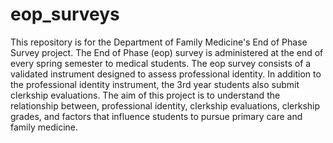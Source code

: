 # eop_surveys

This repository is for the Department of Family Medicine's End of Phase Survey project. The End of Phase (eop) survey is administered at the end of every spring semester to medical students. 
The eop survey consists of a validated instrument designed to assess professional identity. In addition to the professional identity instrument, the 3rd year students also submit clerkship evaluations. 
The aim of this project is to understand the relationship between, professional identity, clerkship evaluations, clerkship grades, and factors that influence students to pursue primary care and family medicine.
